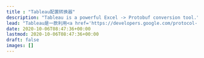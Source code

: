```yaml
---
title : "Tableau配置转换器"
description: "Tableau is a powerful Excel -> Protobuf conversion tool."
lead: "Tableau是一款利用<a href='https://developers.google.com/protocol-buffers/docs/proto3'>Protobuf (proto3)</a>的强大特性开发的现代化配置转换器，能够将<b>Excel/XML</b>转换成多种格式：<a href='https://developers.google.com/protocol-buffers/docs/proto3#json'><b>JSON (protojson)</b></a>，<a href='https://pkg.go.dev/google.golang.org/protobuf/encoding/prototext'><b>TEXT(prototext)</b></a>和<a href='https://pkg.go.dev/google.golang.org/protobuf/encoding/protowire'><b>BIN(protowire)</b></a>。"
date: 2020-10-06T08:47:36+00:00
lastmod: 2020-10-06T08:47:36+00:00
draft: false
images: []
---
```

